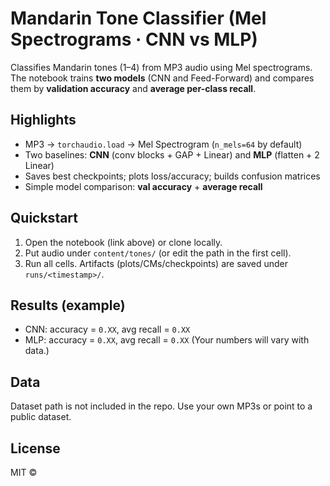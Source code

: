 # Mandarin Tone Classifier (Mel Spectrograms · CNN vs MLP)

Classifies Mandarin tones (1–4) from MP3 audio using Mel spectrograms.
The notebook trains **two models** (CNN and Feed-Forward) and compares them by **validation accuracy** and **average per-class recall**.

## Highlights
- MP3 → `torchaudio.load` → Mel Spectrogram (`n_mels=64` by default)
- Two baselines: **CNN** (conv blocks + GAP + Linear) and **MLP** (flatten + 2 Linear)
- Saves best checkpoints; plots loss/accuracy; builds confusion matrices
- Simple model comparison: **val accuracy** + **average recall**

## Quickstart
1. Open the notebook (link above) or clone locally.
2. Put audio under `content/tones/` (or edit the path in the first cell).
3. Run all cells. Artifacts (plots/CMs/checkpoints) are saved under `runs/<timestamp>/`.

## Results (example)
- CNN: accuracy = `0.XX`, avg recall = `0.XX`
- MLP: accuracy = `0.XX`, avg recall = `0.XX`
(Your numbers will vary with data.)

## Data
Dataset path is not included in the repo. Use your own MP3s or point to a public dataset.

## License
MIT © <Your Name>
